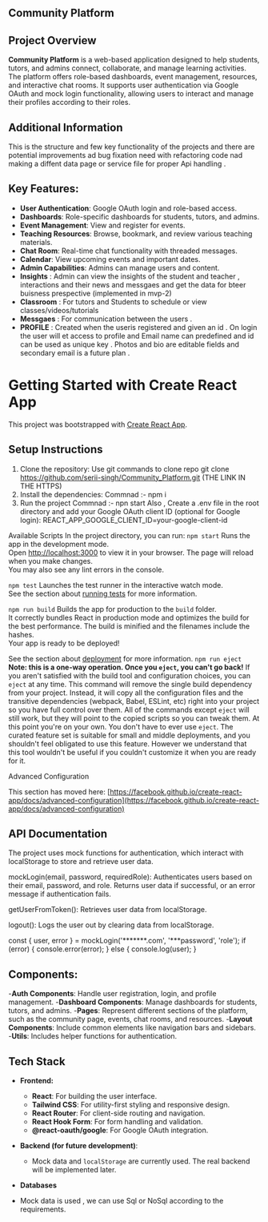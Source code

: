 ## Community Platform

## Project Overview

**Community Platform** is a web-based application designed to help students, tutors, and admins connect, collaborate, and manage learning activities. The platform offers role-based dashboards, event management, resources, and interactive chat rooms. It supports user authentication via Google OAuth and mock login functionality, allowing users to interact and manage their profiles according to their roles.

## Additional Information

This is the structure and few key functionality of the projects and there are potential improvements ad bug fixation need with refactoring code nad making a diffent data page or service file for proper Api handling .


## Key Features:

-  **User Authentication**: Google OAuth login and role-based access.       
-  **Dashboards**: Role-specific dashboards for students, tutors, and admins.
-  **Event Management**: View and register for events.
-  **Teaching Resources**: Browse, bookmark, and review various teaching materials.
-  **Chat Room**: Real-time chat functionality with threaded messages.
-  **Calendar**: View upcoming events and important dates.
-  **Admin Capabilities**: Admins can manage users and content.
-  **Insights** : Admin can view the insights of the student and teacher , interactions and their news and messgaes and get 
   the data for bteer buisness prespective (implemented in mvp-2)
-  **Classroom** : For tutors and Students to schedule or view classes/videos/tutorials
-  **Messgaes** : For communication between the users .
-  **PROFILE** : Created when the useris registered and given an id . On login the user will et access to profile and Email    name can predefined and id can be used as unique key . Photos and bio are editable fields and secondary email is a 
   future plan .






# Getting Started with Create React App
This project was bootstrapped with [Create React App](https://github.com/facebook/create-react-app).

## Setup Instructions
1. Clone the repository:
Use git commands to clone repo  git clone https://github.com/serii-singh/Community_Platform.git (THE LINK IN THE HTTPS)
2. Install the dependencies:
   Commnad :-  npm i
3. Run the project
   Commnad :-  npn start
Also , Create a .env file in the root directory and add your Google OAuth client ID (optional for Google login):
REACT_APP_GOOGLE_CLIENT_ID=your-google-client-id

 Available Scripts
In the project directory, you can run:
`npm start`
Runs the app in the development mode.\
Open [http://localhost:3000](http://localhost:3000) to view it in your browser.
The page will reload when you make changes.\
You may also see any lint errors in the console.

`npm test`
Launches the test runner in the interactive watch mode.\
See the section about [running tests](https://facebook.github.io/create-react-app/docs/running-tests) for more information.

`npm run build`
Builds the app for production to the `build` folder.\
It correctly bundles React in production mode and optimizes the build for the best performance.
The build is minified and the filenames include the hashes.\
Your app is ready to be deployed!

See the section about [deployment](https://facebook.github.io/create-react-app/docs/deployment) for more information.
`npm run eject`
**Note: this is a one-way operation. Once you `eject`, you can't go back!**
If you aren't satisfied with the build tool and configuration choices, you can `eject` at any time. This command will remove the single build dependency from your project.
Instead, it will copy all the configuration files and the transitive dependencies (webpack, Babel, ESLint, etc) right into your project so you have full control over them. All of the commands except `eject` will still work, but they will point to the copied scripts so you can tweak them. At this point you're on your own.
You don't have to ever use `eject`. The curated feature set is suitable for small and middle deployments, and you shouldn't feel obligated to use this feature. However we understand that this tool wouldn't be useful if you couldn't customize it when you are ready for it.

Advanced Configuration

This section has moved here: [https://facebook.github.io/create-react-app/docs/advanced-configuration](https://facebook.github.io/create-react-app/docs/advanced-configuration)

## API Documentation

The project uses mock functions for authentication, which interact with localStorage to store and retrieve user data.

mockLogin(email, password, requiredRole): Authenticates users based on their email, password, and role.
Returns user data if successful, or an error message if authentication fails.

getUserFromToken(): Retrieves user data from localStorage.

logout(): Logs the user out by clearing data from localStorage.

const { user, error } = mockLogin('*******.com', '***password', 'role');
if (error) {
  console.error(error);
} else {
  console.log(user);
}

## Components:
-**Auth Components**: Handle user registration, login, and profile management.
-**Dashboard Components**: Manage dashboards for students, tutors, and admins.
-**Pages**: Represent different sections of the platform, such as the community page, events, chat rooms, and resources.
-**Layout Components**: Include common elements like navigation bars and sidebars.
-**Utils**: Includes helper functions for authentication.

## Tech Stack

- **Frontend:**
  - **React**: For building the user interface.
  - **Tailwind CSS**: For utility-first styling and responsive design.
  - **React Router**: For client-side routing and navigation.
  - **React Hook Form**: For form handling and validation.
  - **@react-oauth/google**: For Google OAuth integration.

- **Backend (for future development)**:
  - Mock data and `localStorage` are currently used. The real backend will be implemented later.
    
 - **Databases**
 - Mock data is used , we can use Sql or NoSql according to the requirements.
